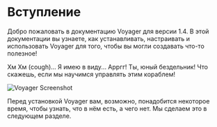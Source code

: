 # Вступление

Добро пожаловать в документацию Voyager для версии 1.4. В этой документации вы узнаете, как устанавливать, настраивать и использовать Voyager для того, чтобы вы могли создавать что-то полезное!

Хм Хм \(cough\)... Я имею в виду... Арргг! Ты, юный бездельник! Что скажешь, если мы научимся управлять этим кораблем!

![Voyager Screenshot](https://s3.amazonaws.com/thecontrolgroup/voyager-screenshot.png)

Перед установкой Voyager вам, возможно, понадобится некоторое время, чтобы узнать, что в нём есть, а чего нет. Мы сделаем это в следующем разделе.

